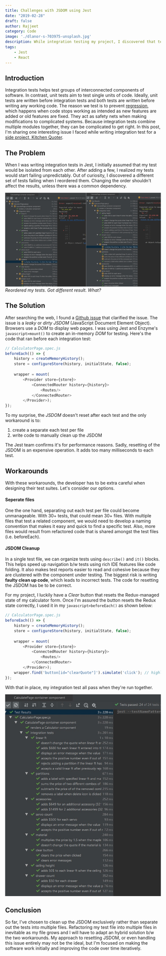 ```yaml
---
title: Challenges with JSDOM using Jest  
date: "2019-02-28"
draft: false
author: Rajjeet
category: Code
image: './dlanor-s-703975-unsplash.jpg'
description: While integration testing my project, I discovered that tests would randomly fail. The culprit was a leaky JSDOM that needed to be reinitialized between tests.     
tags: 
    - Jest 
    - React
---
```


## Introduction
Integration tests helps test groups of interconnected components of software. 
In contrast, unit tests aim to test single units of code. 
Ideally, unit tests are written before integration tests and both tests are written before writing any working code. 
The reason we test is to prevent <a href='https://en.wikipedia.org/wiki/Software_regression' target='_blank'>regression</a>, 
which happens when code stops working as intended as new features are added or old features are fixed. 
They act as safety nets when making modifications to complicated systems. 
Because integration tests combine multiple modules together, they can be complicated to get right. 
In this post, I'm sharing one interesting issue I faced while writing integration test for a 
<a href='/kitchen-quoter' target='_blank'>side project, Kitchen Quoter</a>. 

## The Problem
When I was writing integration tests in Jest, I initially assumed that my test would be isolated from each other.
After adding a few, I realized my tests would start failing unpredictably. Out of curiosity, I discovered a different
set of tests failing when I reordered them. 
Changing the order shouldn't affect the results, unless there was a common dependency.   

 ![](jest-random-tests-fail.jpg)
 _Reordered my tests. Got different result. What?_

## The Solution
After searching the web, I found a <a href='https://github.com/facebook/jest/issues/1224' target='_blank'>Github issue</a> 
that clarified the issue. The issue is a _leaky_ or _dirty_ _JSDOM_ (JavaScript Document Element Object).
Browsers use a _DOM_ to display web pages. 
I was using Jest and Enzyme's `javascript>mount()` to create an in-memory _DOM_ for testing.
Here's the code that ran before each integration test:      
```javascript
// CalculatorPage.spec.js
beforeEach(() => {
    history = createMemoryHistory();
    store = configureStore(history, initialState, false);

    wrapper = mount(
        <Provider store={store}>
            <ConnectedRouter history={history}>
                <Routes/>
            </ConnectedRouter>
        </Provider>);
});
```

To my surprise, the _JSDOM_ doesn't reset after each test and the only workaround is to:
1. create a separate each test per file
2. write code to manually clean up the JSDOM

The Jest team confirms it's for performance reasons. 
Sadly, resetting of the JSDOM is an expensive operation. 
It adds too many milliseconds to each test.

## Workarounds
With these workarounds, the developer has to be extra careful when designing their test suites. Let's consider our options.
#### Seperate files
One the one hand, separating out each test per file could become unmanageable.
With 30+ tests, that could mean 30+ files. 
With multiple files that test a related component, we would need to develop a naming convention that makes it easy and quick to find a specific test.
Also, more files would result from refactored code that is shared amongst the test files (i.e. beforeEach).  

#### JSDOM Cleanup
In a single test file, we can organize tests using `describe()` and `it()` blocks. 
This helps speed up navigation b/w tests using rich IDE features like code folding. 
It also makes test reports easier to read and cohesive because they are clustered with the component under testing.
The biggest risk is writing **faulty clean up code**, which leads to incorrect tests. 
The code for resetting the JSDOM has be to be correct. 

For my project, I luckily have a _Clear_ button that resets the Redux-managed state of my calculator form. 
Once I'm assured the button resets the Redux state correctly, I used it in my `javascript>beforeEach()` as shown below:

```javascript
// CalculatorPage.spec.js
beforeEach(() => {
    history = createMemoryHistory();
    store = configureStore(history, initialState, false);

    wrapper = mount(
        <Provider store={store}>
            <ConnectedRouter history={history}>
                <Routes/>
            </ConnectedRouter>
        </Provider>);
    wrapper.find('button[id="clearQuote"]').simulate('click'); // highlight-line
});
```

With that in place, my integration test all pass when they're run together.
 
 ![](jest-test-passing.jpg)
 
## Conclusion
So far, I've chosen to clean up the JSDOM exclusively rather than separate out the tests into multiple files.
Refactoring my test file into multiple files in inevitable as my file grows and I will have to adapt an hybrid solution
b/w the two workarounds. My approach to resetting JSDOM, or even handling this issue entirely may not be the ideal, 
but I'm focused on making the software work initially and improving the code over time iteratively.
  
     
 

